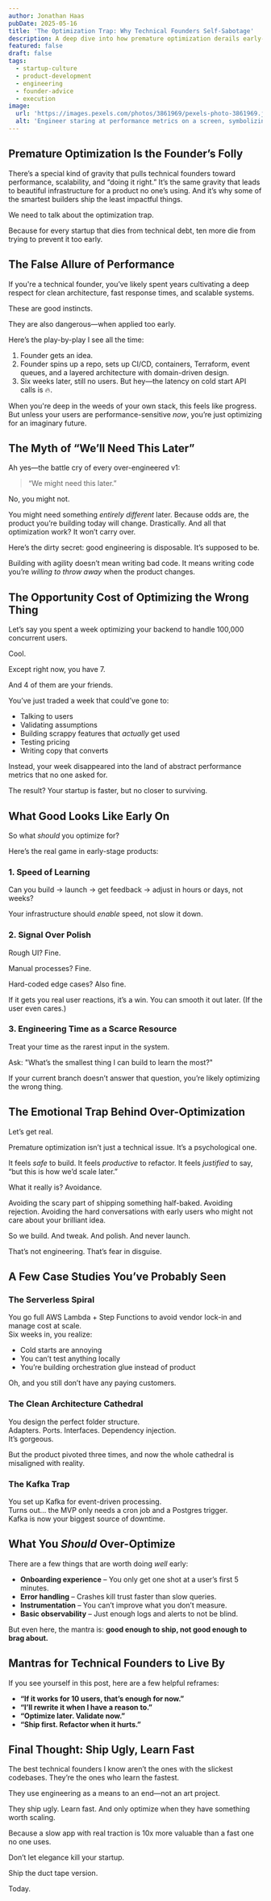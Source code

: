 ```yaml
---
author: Jonathan Haas
pubDate: 2025-05-16
title: 'The Optimization Trap: Why Technical Founders Self-Sabotage'
description: A deep dive into how premature optimization derails early-stage startups, especially when technical founders chase performance before product-market fit. Here's why doing less—at the right time—is often doing it right.
featured: false
draft: false
tags:
  - startup-culture
  - product-development
  - engineering
  - founder-advice
  - execution
image:
  url: 'https://images.pexels.com/photos/3861969/pexels-photo-3861969.jpeg?auto=compress&cs=tinysrgb&w=1260&h=750&dpr=2'
  alt: 'Engineer staring at performance metrics on a screen, symbolizing over-optimization in early product stages'
---
```


## Premature Optimization Is the Founder’s Folly

There’s a special kind of gravity that pulls technical founders toward performance, scalability, and “doing it right.” It’s the same gravity that leads to beautiful infrastructure for a product no one’s using. And it’s why some of the smartest builders ship the least impactful things.

We need to talk about the optimization trap.

Because for every startup that dies from technical debt, ten more die from trying to prevent it too early.

## The False Allure of Performance

If you're a technical founder, you’ve likely spent years cultivating a deep respect for clean architecture, fast response times, and scalable systems.

These are good instincts.

They are also dangerous—when applied too early.

Here’s the play-by-play I see all the time:

1. Founder gets an idea.
1. Founder spins up a repo, sets up CI/CD, containers, Terraform, event queues, and a layered architecture with domain-driven design.
1. Six weeks later, still no users. But hey—the latency on cold start API calls is 🔥.

When you're deep in the weeds of your own stack, this feels like progress. But unless your users are performance-sensitive _now_, you’re just optimizing for an imaginary future.

## The Myth of “We’ll Need This Later”

Ah yes—the battle cry of every over-engineered v1:

> “We might need this later.”

No, you might not.

You might need something _entirely different_ later. Because odds are, the product you’re building today will change. Drastically. And all that optimization work? It won’t carry over.

Here’s the dirty secret: good engineering is disposable. It’s supposed to be.

Building with agility doesn’t mean writing bad code. It means writing code you’re _willing to throw away_ when the product changes.

## The Opportunity Cost of Optimizing the Wrong Thing

Let’s say you spent a week optimizing your backend to handle 100,000 concurrent users.

Cool.

Except right now, you have 7.

And 4 of them are your friends.

You’ve just traded a week that could’ve gone to:

- Talking to users
- Validating assumptions
- Building scrappy features that _actually_ get used
- Testing pricing
- Writing copy that converts

Instead, your week disappeared into the land of abstract performance metrics that no one asked for.

The result? Your startup is faster, but no closer to surviving.

## What Good Looks Like Early On

So what _should_ you optimize for?

Here’s the real game in early-stage products:

### 1. **Speed of Learning**

Can you build → launch → get feedback → adjust in hours or days, not weeks?

Your infrastructure should _enable_ speed, not slow it down.

### 2. **Signal Over Polish**

Rough UI? Fine.

Manual processes? Fine.

Hard-coded edge cases? Also fine.

If it gets you real user reactions, it’s a win. You can smooth it out later. (If the user even cares.)

### 3. **Engineering Time as a Scarce Resource**

Treat your time as the rarest input in the system.

Ask: "What’s the smallest thing I can build to learn the most?"

If your current branch doesn’t answer that question, you’re likely optimizing the wrong thing.

## The Emotional Trap Behind Over-Optimization

Let’s get real.

Premature optimization isn’t just a technical issue. It’s a psychological one.

It feels _safe_ to build. It feels _productive_ to refactor. It feels _justified_ to say, “but this is how we’d scale later.”

What it really is? Avoidance.

Avoiding the scary part of shipping something half-baked. Avoiding rejection. Avoiding the hard conversations with early users who might not care about your brilliant idea.

So we build. And tweak. And polish. And never launch.

That’s not engineering. That’s fear in disguise.

## A Few Case Studies You’ve Probably Seen

### The Serverless Spiral

You go full AWS Lambda + Step Functions to avoid vendor lock-in and manage cost at scale.  
Six weeks in, you realize:

- Cold starts are annoying
- You can’t test anything locally
- You’re building orchestration glue instead of product

Oh, and you still don’t have any paying customers.

### The Clean Architecture Cathedral

You design the perfect folder structure.  
Adapters. Ports. Interfaces. Dependency injection.  
It’s gorgeous.

But the product pivoted three times, and now the whole cathedral is misaligned with reality.

### The Kafka Trap

You set up Kafka for event-driven processing.  
Turns out... the MVP only needs a cron job and a Postgres trigger.  
Kafka is now your biggest source of downtime.

## What You _Should_ Over-Optimize

There are a few things that are worth doing _well_ early:

- **Onboarding experience** – You only get one shot at a user’s first 5 minutes.
- **Error handling** – Crashes kill trust faster than slow queries.
- **Instrumentation** – You can’t improve what you don’t measure.
- **Basic observability** – Just enough logs and alerts to not be blind.

But even here, the mantra is: **good enough to ship, not good enough to brag about.**

## Mantras for Technical Founders to Live By

If you see yourself in this post, here are a few helpful reframes:

- **“If it works for 10 users, that’s enough for now.”**
- **“I’ll rewrite it when I have a reason to.”**
- **“Optimize later. Validate now.”**
- **“Ship first. Refactor when it hurts.”**

## Final Thought: Ship Ugly, Learn Fast

The best technical founders I know aren’t the ones with the slickest codebases. They’re the ones who learn the fastest.

They use engineering as a means to an end—not an art project.

They ship ugly. Learn fast. And only optimize when they have something worth scaling.

Because a slow app with real traction is 10x more valuable than a fast one no one uses.

Don’t let elegance kill your startup.

Ship the duct tape version.

Today.
